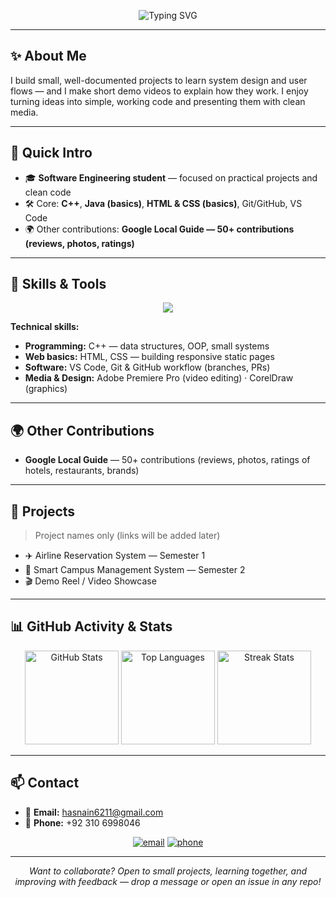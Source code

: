 <!-- ============ HEADER / TYPING ============ -->
<p align="center">
  <img src="https://readme-typing-svg.demolab.com?font=Fira+Code&size=28&duration=3000&pause=800&color=2E8B57&center=true&vCenter=true&width=720&lines=Hi+%F0%9F%91%8B+I'm+Hasnain+Malik;Software+Engineering+Student;Passionate+to+learn+new+things" alt="Typing SVG" />
</p>

---

## ✨ About Me
I build small, well-documented projects to learn system design and user flows — and I make short demo videos to explain how they work. I enjoy turning ideas into simple, working code and presenting them with clean media.

---

## 👋 Quick Intro
- 🎓 **Software Engineering student** — focused on practical projects and clean code  
- 🛠️ Core: **C++**, **Java (basics)**, **HTML & CSS (basics)**, Git/GitHub, VS Code  
- 🌍 Other contributions: **Google Local Guide — 50+ contributions (reviews, photos, ratings)**

---

## 🧰 Skills & Tools
<p align="center">
  <img src="https://skillicons.dev/icons?i=cpp,java,html,css,git,github,vscode,premiere,coreldraw" />
</p>

**Technical skills:**
- **Programming:** C++ — data structures, OOP, small systems  
- **Web basics:** HTML, CSS — building responsive static pages  
- **Software:** VS Code, Git & GitHub workflow (branches, PRs)  
- **Media & Design:** Adobe Premiere Pro (video editing) · CorelDraw (graphics)

---

## 🌍 Other Contributions
- **Google Local Guide** — 50+ contributions (reviews, photos, ratings of hotels, restaurants, brands)

---

## 📂 Projects
> Project names only (links will be added later)

- ✈️ Airline Reservation System — Semester 1  
- 🏫 Smart Campus Management System — Semester 2  
- 🎬 Demo Reel / Video Showcase  

---

## 📊 GitHub Activity & Stats
<p align="center">
  <!-- GitHub Stats (all repos counted) -->
  <img src="https://github-readme-stats.vercel.app/api?username=hasnainmallik&show_icons=true&count_private=true&theme=vue-light&hide_border=true" height="150" alt="GitHub Stats" />
  <!-- Top Languages -->
  <img src="https://github-readme-stats.vercel.app/api/top-langs/?username=hasnainmallik&layout=compact&count_private=true&theme=vue-light&hide_border=true" height="150" alt="Top Languages" />
  <!-- Streak / longest streak -->
  <img src="https://github-readme-streak-stats.herokuapp.com/?user=hasnainmallik&theme=vue-light&hide_border=true" height="150" alt="Streak Stats" />
</p>

---

## 📫 Contact
- 📧 **Email:** [hasnain6211@gmail.com](mailto:hasnain6211@gmail.com)  
- 📱 **Phone:** +92 310 6998046

<p align="center">
  <a href="mailto:hasnain6211@gmail.com"><img src="https://img.shields.io/badge/Email-D14836?style=flat&logo=gmail&logoColor=white" alt="email" /></a>
  <a href="tel:+923106998046"><img src="https://img.shields.io/badge/Phone-25D366?style=flat&logo=whatsapp&logoColor=white" alt="phone" /></a>
</p>

---

<p align="center">
  <em>Want to collaborate? Open to small projects, learning together, and improving with feedback — drop a message or open an issue in any repo!</em>
</p>
